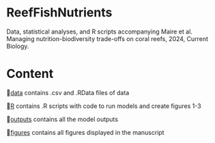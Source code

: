 # ReefFishNutrients

Data, statistical analyses, and R scripts accompanying Maire et al. Managing nutrition-biodiversity trade-offs on coral reefs, 2024, Current Biology.

# Content

:file_folder:[data](/data) contains .csv and .RData files of data

:file_folder:[R](/R) contains .R scripts with code to run models and create figures 1-3

:file_folder:[outputs](/outputs) contains all the model outputs

:file_folder:[figures](/figures) contains all figures displayed in the manuscript